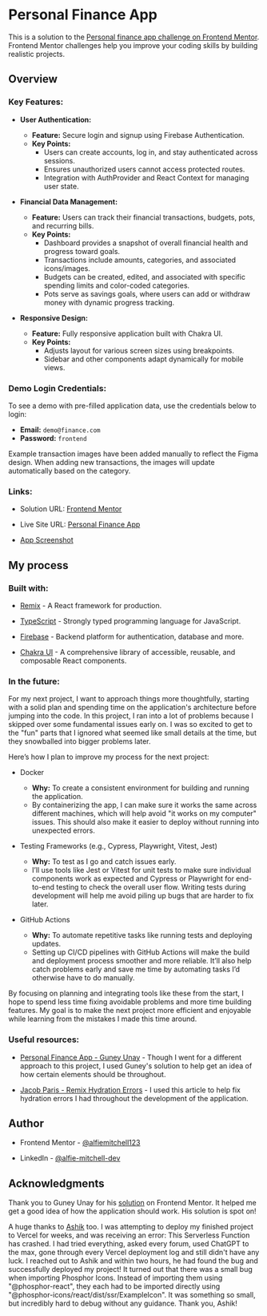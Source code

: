 # Personal Finance App


This is a solution to the [Personal finance app challenge on Frontend Mentor](https://www.frontendmentor.io/challenges/personal-finance-app-JfjtZgyMt1). Frontend Mentor challenges help you improve your coding skills by building realistic projects.
  

## Overview

  

### Key Features:

- **User Authentication:**
    - **Feature:** Secure login and signup using Firebase Authentication.
    - **Key Points:**
        -   Users can create accounts, log in, and stay authenticated across sessions.
        -   Ensures unauthorized users cannot access protected routes.
        -   Integration with AuthProvider and React Context for managing user state.

- **Financial Data Management:**
    - **Feature:** Users can track their financial transactions, budgets, pots, and recurring bills.
    -  **Key Points:**
        - Dashboard provides a snapshot of overall financial health and progress toward goals.
        -   Transactions include amounts, categories, and associated icons/images.
        -   Budgets can be created, edited, and associated with specific spending limits and color-coded categories.
        -   Pots serve as savings goals, where users can add or withdraw money with dynamic progress tracking.

- **Responsive Design:**

    - **Feature:** Fully responsive application built with Chakra UI.
    - **Key Points:**
        -   Adjusts layout for various screen sizes using breakpoints.
        -   Sidebar and other components adapt dynamically for mobile views.

### Demo Login Credentials:

To see a demo with pre-filled application data, use the credentials below to login:

- **Email:** `demo@finance.com`
- **Password:** `frontend`

Example transaction images have been added manually to reflect the Figma design. When adding new transactions, the images will update automatically based on the category.
  

### Links:

  

- Solution URL: [Frontend Mentor](https://your-solution-url.com)

- Live Site URL: [Personal Finance App](https://personal-finance-app-snowy.vercel.app/login)

- [App Screenshot](https://ibb.co/X36zft8)

  

## My process

  

### Built with:

- [Remix](https://remix.run/) - A React framework for production.

- [TypeScript](https://www.typescriptlang.org/) - Strongly typed programming language for JavaScript.

- [Firebase](https://firebase.com/) - Backend platform for authentication, database and more.

- [Chakra UI](https://www.chakra-ui.com/) - A comprehensive library of accessible, reusable, and composable React components.


### In the future:

For my next project, I want to approach things more thoughtfully, starting with a solid plan and spending time on the application's architecture before jumping into the code. In this project, I ran into a lot of problems because I skipped over some fundamental issues early on. I was so excited to get to the "fun" parts that I ignored what seemed like small details at the time, but they snowballed into bigger problems later.

Here’s how I plan to improve my process for the next project:

- Docker
    - **Why:** To create a consistent environment for building and running the application.
    - By containerizing the app, I can make sure it works the same across different machines, which will help avoid "it works on my computer" issues. This should also make it easier to deploy without running into unexpected errors.

- Testing Frameworks (e.g., Cypress, Playwright, Vitest, Jest)
    - **Why:** To test as I go and catch issues early.
    - I’ll use tools like Jest or Vitest for unit tests to make sure individual components work as expected and Cypress or Playwright for end-to-end testing to check the overall user flow. Writing tests during development will help me avoid piling up bugs that are harder to fix later.

- GitHub Actions
    - **Why:** To automate repetitive tasks like running tests and deploying updates.
    - Setting up CI/CD pipelines with GitHub Actions will make the build and deployment process smoother and more reliable. It’ll also help catch problems early and save me time by automating tasks I’d otherwise have to do manually.

By focusing on planning and integrating tools like these from the start, I hope to spend less time fixing avoidable problems and more time building features. My goal is to make the next project more efficient and enjoyable while learning from the mistakes I made this time around.

 
### Useful resources:

- [Personal Finance App - Guney Unay](https://www.frontendmentor.io/solutions/fullstack-personal-finance-app-xi45ayqyMY) - Though I went for a different approach to this project, I used Guney's solution to help get an idea of how certain elements should be throughout.

- [Jacob Paris - Remix Hydration Errors](https://www.jacobparis.com/content/remix-hydration-errors) - I used this article to help fix hydration errors I had throughout the development of the application.

## Author


- Frontend Mentor - [@alfiemitchell123](https://www.frontendmentor.io/profile/alfiemitchell123)

- LinkedIn - [@alfie-mitchell-dev](www.linkedin.com/in/alfie-mitchell-dev)

  

## Acknowledgments

Thank you to Guney Unay for his [solution](https://www.frontendmentor.io/solutions/fullstack-personal-finance-app-xi45ayqyMY) on Frontend Mentor. It helped me get a good idea of how the application should work. His solution is spot on!

A huge thanks to [Ashik](https://www.fiverr.com/ashikjs/) too. I was attempting to deploy my finished project to Vercel for weeks, and was receiving an error: This Serverless Function has crashed. I had tried everything, asked every forum, used ChatGPT to the max, gone through every Vercel deployment log and still didn't have any luck. I reached out to Ashik and within two hours, he had found the bug and successfully deployed my project! It turned out that there was a small bug when importing Phosphor Icons. Instead of importing them using "@phosphor-react", they each had to be imported directly using "@phosphor-icons/react/dist/ssr/ExampleIcon". It was something so small, but incredibly hard to debug without any guidance. Thank you, Ashik!